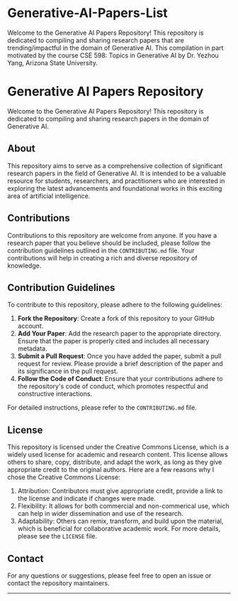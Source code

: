 # Generative-AI-Papers-List
Welcome to the Generative AI Papers Repository! This repository is dedicated to compiling and sharing research papers that are trending/impactful in the domain of Generative AI. This compilation in part motivated by the course CSE 598: Topics in Generative AI by Dr. Yezhou Yang, Arizona State University.

# Generative AI Papers Repository

Welcome to the Generative AI Papers Repository! This repository is dedicated to compiling and sharing research papers in the domain of Generative AI. 

## About

This repository aims to serve as a comprehensive collection of significant research papers in the field of Generative AI. It is intended to be a valuable resource for students, researchers, and practitioners who are interested in exploring the latest advancements and foundational works in this exciting area of artificial intelligence.

## Contributions

Contributions to this repository are welcome from anyone. If you have a research paper that you believe should be included, please follow the contribution guidelines outlined in the `CONTRIBUTING.md` file. Your contributions will help in creating a rich and diverse repository of knowledge.

## Contribution Guidelines

To contribute to this repository, please adhere to the following guidelines:

1. **Fork the Repository**: Create a fork of this repository to your GitHub account.
2. **Add Your Paper**: Add the research paper to the appropriate directory. Ensure that the paper is properly cited and includes all necessary metadata.
3. **Submit a Pull Request**: Once you have added the paper, submit a pull request for review. Please provide a brief description of the paper and its significance in the pull request.
4. **Follow the Code of Conduct**: Ensure that your contributions adhere to the repository's code of conduct, which promotes respectful and constructive interactions.

For detailed instructions, please refer to the `CONTRIBUTING.md` file.

## License

This repository is licensed under the Creative Commons License, which is a widely used license for academic and research content. This license allows others to share, copy, distribute, and adapt the work, as long as they give appropriate credit to the original authors.
Here are a few reasons why I chose the Creative Commons License:
1. Attribution: Contributors must give appropriate credit, provide a link to the license and indicate if changes were made.
2. Flexibility: It allows for both commercial and non-commerical use, which can help in wider dissemination and use of the research.
3. Adaptability: Others can remix, transform, and build upon the material, which is beneficial for collaborative academic work.
For more details, please see the `LICENSE` file.

## Contact

For any questions or suggestions, please feel free to open an issue or contact the repository maintainers.

---

